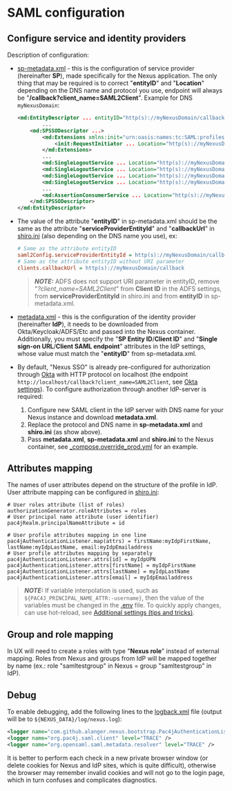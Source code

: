 # SAML configuration

## Configure service and identity providers

Description of configuration:

- [sp-metadata.xml](../etc/sso/config/sp-metadata.xml) - this is the configuration of service provider (hereinafter **SP**), made specifically for the Nexus application. The only thing that may be required is to correct "**entityID**" and "**Location**" depending on the DNS name and protocol you use, endpoint will always be "**/callback?client_name=SAML2Client**". Example for DNS `myNexusDomain`:

    ```xml
    <md:EntityDescriptor ... entityID="http(s)://myNexusDomain/callback?client_name=SAML2Client" validUntil="2042-03-17T05:02:50.999Z">
            ...
        <md:SPSSODescriptor ...>
            <md:Extensions xmlns:init="urn:oasis:names:tc:SAML:profiles:SSO:request-init">
                <init:RequestInitiator ... Location="http(s)://myNexusDomain/callback?client_name=SAML2Client"/>
            </md:Extensions>
            ...
            <md:SingleLogoutService ... Location="http(s)://myNexusDomain/callback?client_name=SAML2Client&amp;logoutendpoint=true"/>
            <md:SingleLogoutService ... Location="http(s)://myNexusDomain/callback?client_name=SAML2Client&amp;logoutendpoint=true"/>
            <md:SingleLogoutService ... Location="http(s)://myNexusDomain/callback?client_name=SAML2Client&amp;logoutendpoint=true"/>
            <md:SingleLogoutService ... Location="http(s)://myNexusDomain/callback?client_name=SAML2Client&amp;logoutendpoint=true"/>
            ...
            <md:AssertionConsumerService ... Location="http(s)://myNexusDomain/callback?client_name=SAML2Client" index="0"/>
        </md:SPSSODescriptor>
    </md:EntityDescriptor>
    ```

- The value of the attribute "**entityID**" in sp-metadata.xml should be the same as the attribute "**serviceProviderEntityId**" and "**callbackUrl**" in [shiro.ini](../etc/sso/config/shiro.ini) (also depending on the DNS name you use), ex:

    ```ini
    # Same as the attribute entityID
    saml2Config.serviceProviderEntityId = http(s)://myNexusDomain/callback?client_name=SAML2Client
    # Same as the attribute entityID without URI parameter
    clients.callbackUrl = http(s)://myNexusDomain/callback
    ```

    > **_NOTE:_** ADFS does not support URI parameter in entityID, remove "_?client_name=SAML2Client_" from **Client ID** in the ADFS settings, from **serviceProviderEntityId** in shiro.ini and from **entityID** in sp-metadata.xml.

- [metadata.xml](../etc/sso/config/metadata.xml) - this is the configuration of the identity provider (hereinafter **IdP**), it needs to be downloaded from Okta/Keycloak/ADFS/Etc and passed into the Nexus container. Additionally, you must specify the "**SP Entity ID**/**Client ID**" and "**Single sign-on URL**/**Client SAML endpoint**" attributes in the IdP settings, whose value must match the "**entityID**" from sp-metadata.xml.
- By default, "Nexus SSO" is already pre-configured for authorization through [Okta](https://www.okta.com/) with HTTP protocol on localhost (the endpoint `http://localhost/callback?client_name=SAML2Client`, see [Okta settings](./Okta-Nexus-SAML.png)). To configure authorization through another IdP-server is required:
    1. Configure new SAML client in the IdP server with DNS name for your Nexus instance and download **metadata.xml**.
    2. Replace the protocol and DNS name in **sp-metadata.xml** and **shiro.ini** (as show above).
    3. Pass **metadata.xml**, **sp-metadata.xml** and **shiro.ini** to the Nexus container, see [_compose.override_prod.yml](../_compose.override_prod.yml) for an example.

## Attributes mapping

The names of user attributes depend on the structure of the profile in IdP. User attribute mapping can be configured in [shiro.ini](../etc/sso/config/shiro.ini):

```properties
# User roles attribute (list of roles)
authorizationGenerator.roleAttributes = roles
# User principal name attribute (user identifier)
pac4jRealm.principalNameAttribute = id

# User profile attributes mapping in one line
pac4jAuthenticationListener.map(attrs) = firstName:myIdpFirstName, lastName:myIdpLastName, email:myIdpEmailaddress
# User profile attributes mapping by separately
pac4jAuthenticationListener.attrs[id] = myIdpUPN
pac4jAuthenticationListener.attrs[firstName] = myIdpFirstName
pac4jAuthenticationListener.attrs[lastName] = myIdpLastName
pac4jAuthenticationListener.attrs[email] = myIdpEmailaddress
```

> **_NOTE:_** If variable interpolation is used, such as `${PAC4J_PRINCIPAL_NAME_ATTR:-username}`, then the value of the variables must be changed in the [.env](../.env) file. To quickly apply changes, can use hot-reload, see [Additional settings (tips and tricks)](../README.md#additional-settings-tips-and-tricks).

## Group and role mapping

In UX will need to create a roles with type "**Nexus role**" instead of external mapping. Roles from Nexus and groups from IdP will be mapped together by name (ex.: role "samltestgroup" in Nexus = group "samltestgroup" in IdP).

## Debug

To enable debugging, add the following lines to the [logback.xml](../etc/logback/logback.xml) file (output will be to `${NEXUS_DATA}/log/nexus.log`):

```xml
<logger name="com.github.alanger.nexus.bootstrap.Pac4jAuthenticationListener" level="TRACE" />
<logger name="org.pac4j.saml.client" level="TRACE" />
<logger name="org.opensaml.saml.metadata.resolver" level="TRACE" />
```

It is better to perform each check in a new private browser window (or delete cookies for Nexus and IdP sites, which is quite difficult), otherwise the browser may remember invalid cookies and will not go to the login page, which in turn confuses and complicates diagnostics.
